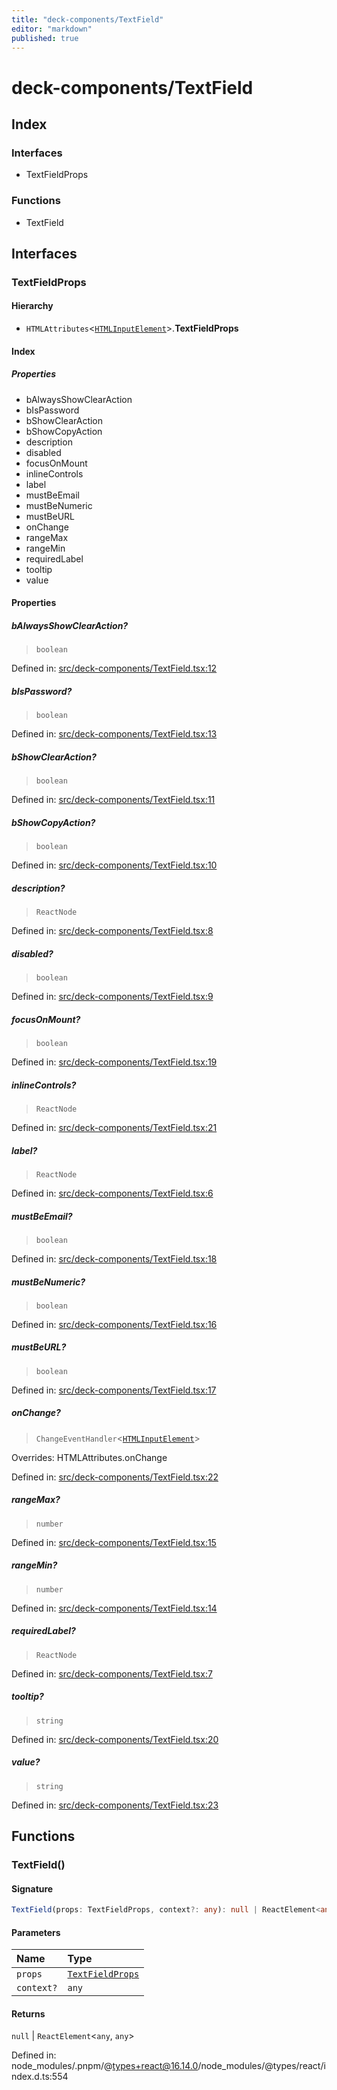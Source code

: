 ```yaml
---
title: "deck-components/TextField"
editor: "markdown"
published: true
---
```


# deck-components/TextField

## Index

### Interfaces

- TextFieldProps

### Functions

- TextField

## Interfaces

### TextFieldProps

#### Hierarchy

- `HTMLAttributes`\<[`HTMLInputElement`]( https://developer.mozilla.org/en-US/docs/Web/API/HTMLInputElement )\>.**TextFieldProps**

#### Index

##### Properties

- bAlwaysShowClearAction
- bIsPassword
- bShowClearAction
- bShowCopyAction
- description
- disabled
- focusOnMount
- inlineControls
- label
- mustBeEmail
- mustBeNumeric
- mustBeURL
- onChange
- rangeMax
- rangeMin
- requiredLabel
- tooltip
- value

#### Properties

##### bAlwaysShowClearAction?

> `boolean`

Defined in:  [src/deck-components/TextField.tsx:12](https://github.com/SteamDeckHomebrew/decky-frontend-lib/blob/-/src/deck-components/TextField.tsx#L12)

##### bIsPassword?

> `boolean`

Defined in:  [src/deck-components/TextField.tsx:13](https://github.com/SteamDeckHomebrew/decky-frontend-lib/blob/-/src/deck-components/TextField.tsx#L13)

##### bShowClearAction?

> `boolean`

Defined in:  [src/deck-components/TextField.tsx:11](https://github.com/SteamDeckHomebrew/decky-frontend-lib/blob/-/src/deck-components/TextField.tsx#L11)

##### bShowCopyAction?

> `boolean`

Defined in:  [src/deck-components/TextField.tsx:10](https://github.com/SteamDeckHomebrew/decky-frontend-lib/blob/-/src/deck-components/TextField.tsx#L10)

##### description?

> `ReactNode`

Defined in:  [src/deck-components/TextField.tsx:8](https://github.com/SteamDeckHomebrew/decky-frontend-lib/blob/-/src/deck-components/TextField.tsx#L8)

##### disabled?

> `boolean`

Defined in:  [src/deck-components/TextField.tsx:9](https://github.com/SteamDeckHomebrew/decky-frontend-lib/blob/-/src/deck-components/TextField.tsx#L9)

##### focusOnMount?

> `boolean`

Defined in:  [src/deck-components/TextField.tsx:19](https://github.com/SteamDeckHomebrew/decky-frontend-lib/blob/-/src/deck-components/TextField.tsx#L19)

##### inlineControls?

> `ReactNode`

Defined in:  [src/deck-components/TextField.tsx:21](https://github.com/SteamDeckHomebrew/decky-frontend-lib/blob/-/src/deck-components/TextField.tsx#L21)

##### label?

> `ReactNode`

Defined in:  [src/deck-components/TextField.tsx:6](https://github.com/SteamDeckHomebrew/decky-frontend-lib/blob/-/src/deck-components/TextField.tsx#L6)

##### mustBeEmail?

> `boolean`

Defined in:  [src/deck-components/TextField.tsx:18](https://github.com/SteamDeckHomebrew/decky-frontend-lib/blob/-/src/deck-components/TextField.tsx#L18)

##### mustBeNumeric?

> `boolean`

Defined in:  [src/deck-components/TextField.tsx:16](https://github.com/SteamDeckHomebrew/decky-frontend-lib/blob/-/src/deck-components/TextField.tsx#L16)

##### mustBeURL?

> `boolean`

Defined in:  [src/deck-components/TextField.tsx:17](https://github.com/SteamDeckHomebrew/decky-frontend-lib/blob/-/src/deck-components/TextField.tsx#L17)

##### onChange?

> `ChangeEventHandler`\<[`HTMLInputElement`]( https://developer.mozilla.org/en-US/docs/Web/API/HTMLInputElement )\>

Overrides: HTMLAttributes.onChange

Defined in:  [src/deck-components/TextField.tsx:22](https://github.com/SteamDeckHomebrew/decky-frontend-lib/blob/-/src/deck-components/TextField.tsx#L22)

##### rangeMax?

> `number`

Defined in:  [src/deck-components/TextField.tsx:15](https://github.com/SteamDeckHomebrew/decky-frontend-lib/blob/-/src/deck-components/TextField.tsx#L15)

##### rangeMin?

> `number`

Defined in:  [src/deck-components/TextField.tsx:14](https://github.com/SteamDeckHomebrew/decky-frontend-lib/blob/-/src/deck-components/TextField.tsx#L14)

##### requiredLabel?

> `ReactNode`

Defined in:  [src/deck-components/TextField.tsx:7](https://github.com/SteamDeckHomebrew/decky-frontend-lib/blob/-/src/deck-components/TextField.tsx#L7)

##### tooltip?

> `string`

Defined in:  [src/deck-components/TextField.tsx:20](https://github.com/SteamDeckHomebrew/decky-frontend-lib/blob/-/src/deck-components/TextField.tsx#L20)

##### value?

> `string`

Defined in:  [src/deck-components/TextField.tsx:23](https://github.com/SteamDeckHomebrew/decky-frontend-lib/blob/-/src/deck-components/TextField.tsx#L23)

## Functions

### TextField()

#### Signature

```ts
TextField(props: TextFieldProps, context?: any): null | ReactElement<any, any>;
```

#### Parameters

| Name | Type |
| :------ | :------ |
| `props` | [`TextFieldProps`](TextField#textfieldprops) |
| `context?` | `any` |

#### Returns

`null` \| `ReactElement`\<`any`, `any`\>

Defined in:  node\_modules/.pnpm/@types+react@16.14.0/node\_modules/@types/react/index.d.ts:554
